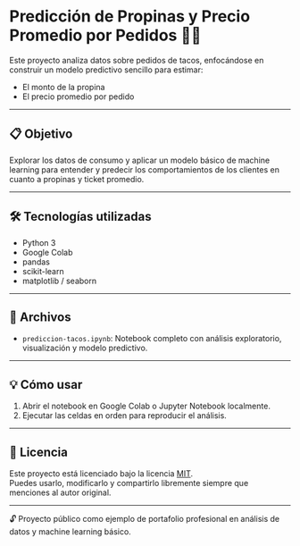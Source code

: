 # Predicción de Propinas y Precio Promedio por Pedidos 🌮💸

Este proyecto analiza datos sobre pedidos de tacos, enfocándose en construir un modelo predictivo sencillo para estimar:

- El monto de la propina  
- El precio promedio por pedido

---

## 📋 Objetivo

Explorar los datos de consumo y aplicar un modelo básico de machine learning para entender y predecir los comportamientos de los clientes en cuanto a propinas y ticket promedio.

---

## 🛠️ Tecnologías utilizadas

- Python 3  
- Google Colab  
- pandas  
- scikit-learn  
- matplotlib / seaborn  

---

## 📒 Archivos

- `prediccion-tacos.ipynb`: Notebook completo con análisis exploratorio, visualización y modelo predictivo.

---

## 💡 Cómo usar

1. Abrir el notebook en Google Colab o Jupyter Notebook localmente.  
2. Ejecutar las celdas en orden para reproducir el análisis.

---

## 🧾 Licencia

Este proyecto está licenciado bajo la licencia [MIT](LICENSE).  
Puedes usarlo, modificarlo y compartirlo libremente siempre que menciones al autor original.

---

🔓 Proyecto público como ejemplo de portafolio profesional en análisis de datos y machine learning básico.
